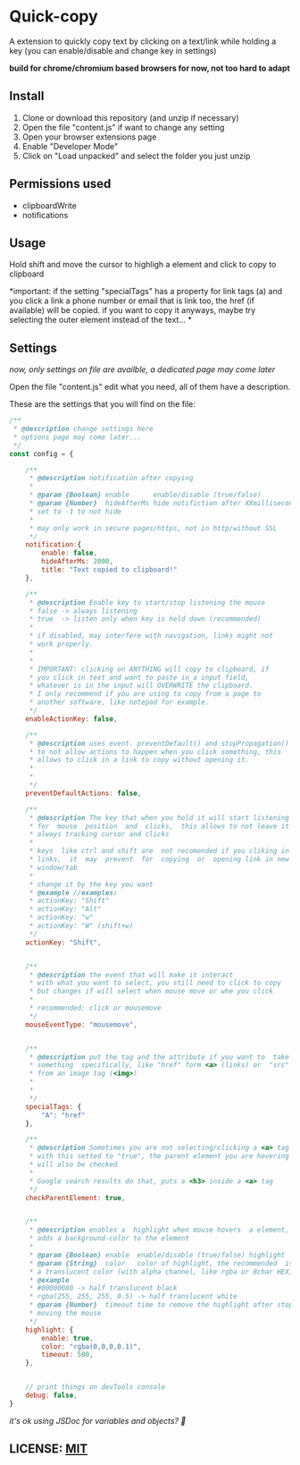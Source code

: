 # Quick-copy
A extension to quickly copy text by clicking on a text/link while holding a key (you can enable/disable and change key in settings)

__build for chrome/chromium based browsers for now, not too hard to adapt__

## Install
1. Clone or download this repository (and unzip if necessary)
2. Open the file "content.js" if want to change any setting
3. Open your browser extensions page
4. Enable "Developer Mode"
5. Click on "Load unpacked" and select the folder you just unzip

## Permissions used
* clipboardWrite
* notifications

## Usage
Hold shift and move the cursor to highligh a element and click to copy to clipboard

*important: if the setting "specialTags" has a property for link tags (a) and you click a link a phone number or email that is link too, the href (if available) will be copied. if you want to copy it anyways, maybe try selecting the outer element instead of the text... *

## Settings
_now, only settings on file are availble, a dedicated page may come later_


Open the file "content.js" edit what you need, all of them have a description.

These are the settings that you will find on the file:

```js
/**
 * @description change settings here
 * options page may come later...
 */
const config = {

    /**
     * @description notification after copying
     * 
     * @param {Boolean} enable      enable/disable (true/false)
     * @param {Number}  hideAfterMs hide notifiction after XXmilliseconds
     * set to -1 to not hide
     * 
     * may only work in secure pages/https, not in http/without SSL
     */
    notification:{
        enable: false,
        hideAfterMs: 2000,
        title: "Text copied to clipboard!"
    },

    /**
     * @description Enable key to start/stop listening the mouse
     * false -> always listening
     * true  -> listen only when key is held down (recommended)
     * 
     * if disabled, may interfere with navigation, links might not
     * work properly.
     *
     *
     * IMPORTANT: clicking on ANYTHING will copy to clipboard, if
     * you click in text and want to paste in a input field,
     * whatever is in the input will OVERWRITE the clipboard.
     * I only recommend if you are using to copy from a page to
     * another software, like notepad for example.
     */
    enableActionKey: false,

    /**
     * @description uses event. preventDefault() and stopPropagation()
     * to not allow actions to happen when you click something, this
     * allows to click in a link to copy without opening it.
     * 
     * 
     */
    preventDefaultActions: false,

    /**
     * @description The key that when you hold it will start listening
     * for  mouse  position  and  clicks,  this allows to not leave it
     * always tracking cursor and clicks
     * 
     * keys  like ctrl and shift are  not recomended if you cliking in
     * links,  it  may  prevent  for  copying  or  opening link in new
     * window/tab
     * 
     * change it by the key you want
     * @example //examples:
     * actionKey: "Shift"
     * actionKey: "Alt"
     * actionKey: "w"
     * actionKey: "W" (shift+w)
     */
    actionKey: "Shift",


    /**
     * @description the event that will make it interact
     * with what you want to select, you still need to click to copy
     * but changes if will select when mouse move or whe you click
     * 
     * recommended: click or mousemove
     */
    mouseEventType: "mousemove",


    /**
     * @description put the tag and the attribute if you want to  take
     * something  specifically, like "href" form <a> (links) or  "src"
     * from an image tag (<img>)
     * 
     * 
     */
    specialTags: {
        "A": "href"
    },

    /**
     * @description Sometimes you are not selecting/clicking a <a> tag
     * with this setted to "true", the parent element you are hovering 
     * will also be checked
     * 
     * Google search results do that, puts a <h3> inside a <a> tag
     */
    checkParentElement: true,


    /**
     * @description enables a  highlight when mouse hovers  a element,
     * adds a background-color to the element
     * 
     * @param {Boolean} enable  enable/disable (true/false) highlight
     * @param {String}  color   color of highlight, the recommended  is
     * a translucent color (with alpha channel, like rgba or 8char HEX)
     * @example
     * #00000080 -> half translucent black
     * rgba(255, 255, 255, 0.5) -> half translucent white
     * @param {Number}  timeout time to remove the highlight after stop
     * moving the mouse
     */
    highlight: {
        enable: true,
        color: "rgba(0,0,0,0.1)",
        timeout: 500,
    },


    // print things on devTools console
    debug: false,
}
```

_it's ok using JSDoc for variables and objects? 🤔_


## LICENSE: [MIT](https://github.com/Matsukii/quick-copy/blob/main/LICENSE)
